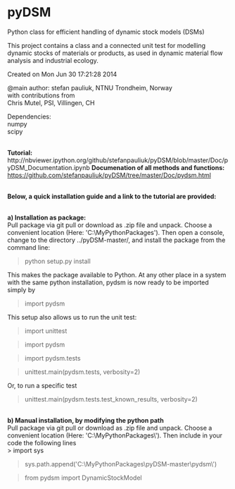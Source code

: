 pyDSM
=====

Python class for efficient handling of dynamic stock models (DSMs)

This project contains a class and a connected unit test for modelling dynamic stocks of materials or products, 
as used in dynamic material flow analysis and industrial ecology.

Created on Mon Jun 30 17:21:28 2014

@main author: stefan pauliuk, NTNU Trondheim, Norway <br>
with contributions from <br>
Chris Mutel, PSI, Villingen, CH<br>

Dependencies: <br>
numpy<br>
scipy<br>

<br>
<b>Tutorial:</b><br>
http://nbviewer.ipython.org/github/stefanpauliuk/pyDSM/blob/master/Doc/pyDSM_Documentation.ipynb 
<b>Documenation of all methods and functions:</b><br>
<a target="_blank" href="https://github.com/stefanpauliuk/pyDSM/tree/master/Doc/pydsm.html">https://github.com/stefanpauliuk/pyDSM/tree/master/Doc/pydsm.html</a>

<br>
<br>

<b> Below, a quick installation guide and a link to the tutorial are provided:</b><br><br>

<b>a) Installation as package:</b> <br>
Pull package via git pull or download as .zip file and unpack. Choose a convenient location (Here: 'C:\MyPythonPackages\'). Then open a console, change to the directory ../pyDSM-master/, and install the package from the command line: <br>
> python setup.py install 

This makes the package available to Python. At any other place in a system with the same python installation, pydsm is now ready to be imported simply by <br>
> import pydsm 

This setup also allows us to run the unit test: <br>

> import unittest

> import pydsm

> import pydsm.tests

> unittest.main(pydsm.tests, verbosity=2)

Or, to run a specific test

> unittest.main(pydsm.tests.test_known_results, verbosity=2)

<br>
<b>b) Manual installation, by modifying the python path</b><br>
Pull package via git pull or download as .zip file and unpack. Choose a convenient location (Here: 'C:\MyPythonPackages\'). Then include in your code the following lines <br>
> import sys 

> sys.path.append('C:\\MyPythonPackages\\pyDSM-master\\pydsm\\') 

> from pydsm import DynamicStockModel

